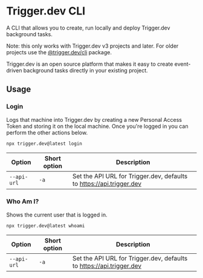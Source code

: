 # Trigger.dev CLI

A CLI that allows you to create, run locally and deploy Trigger.dev background tasks.

Note: this only works with Trigger.dev v3 projects and later. For older projects use the [@trigger.dev/cli](https://www.npmjs.com/package/@trigger.dev/cli) package.

Trigger.dev is an open source platform that makes it easy to create event-driven background tasks directly in your existing project.

## Usage

### Login

Logs that machine into Trigger.dev by creating a new Personal Access Token and storing it on the local machine. Once you're logged in you can perform the other actions below.

```sh
npx trigger.dev@latest login
```

| Option      | Short option | Description                                                          |
| ----------- | ------------ | -------------------------------------------------------------------- |
| `--api-url` | `-a`         | Set the API URL for Trigger.dev, defaults to https://api.trigger.dev |

### Who Am I?

Shows the current user that is logged in.

```sh
npx trigger.dev@latest whoami
```

| Option      | Short option | Description                                                          |
| ----------- | ------------ | -------------------------------------------------------------------- |
| `--api-url` | `-a`         | Set the API URL for Trigger.dev, defaults to https://api.trigger.dev |
